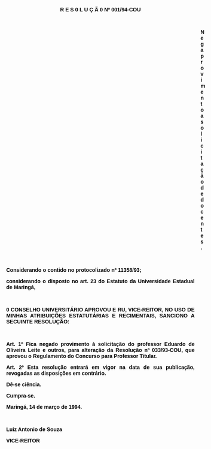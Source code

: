 <BODY TEXT="#000000">

<FONT FACE="Arial"><P ALIGN="JUSTIFY"></P>
<B><P ALIGN="CENTER">R E S 0 L U &Ccedil; &Atilde; 0  Nº 001/94-COU</P>
<P ALIGN="JUSTIFY"></P>
<P ALIGN="JUSTIFY">&nbsp;</P><DIR>
<DIR>
<DIR>
<DIR>
<DIR>
<DIR>
<DIR>
<DIR>
<DIR>
<DIR>
<DIR>
<DIR>
<DIR>

<P ALIGN="JUSTIFY">Nega provimento a solicita&ccedil;&atilde;o de docentes</B>.</P>
<P ALIGN="JUSTIFY"></P>
<P ALIGN="JUSTIFY">&nbsp;</P></DIR>
</DIR>
</DIR>
</DIR>
</DIR>
</DIR>
</DIR>
</DIR>
</DIR>
</DIR>
</DIR>
</DIR>
</DIR>

<P ALIGN="JUSTIFY">Considerando o contido no <B>protocolizado nº 11358/93</B>; </P>
<P ALIGN="JUSTIFY">considerando o disposto no art. 23 do Estatuto da Universidade Estadual de Maring&aacute;,</P>
<P ALIGN="JUSTIFY"></P>
<P ALIGN="JUSTIFY">&nbsp;</P>
<P ALIGN="JUSTIFY">0 CONSELHO UNIVERSIT&Aacute;RIO APROVOU E RU, VICE-REITOR, NO USO DE MINHAS ATRIBUI&Ccedil;&Otilde;ES ESTATUT&Aacute;RIAS E RECIMENTAIS, SANCIONO A SECUINTE RESOLU&Ccedil;&Atilde;O:</P>
<P ALIGN="JUSTIFY"></P>
<P ALIGN="JUSTIFY">&nbsp;</P>
<B><P ALIGN="JUSTIFY">Art. 1º</B> Fica negado provimento &agrave; solicita&ccedil;&atilde;o do professor <B>Eduardo de Oliveira Leite e outros</B>, para altera&ccedil;&atilde;o da Resolu&ccedil;&atilde;o nº 033/93-COU, que aprovou o Regulamento do Concurso para Professor Titular.</P>
<B><P ALIGN="JUSTIFY">Art. 2º</B> Esta resolu&ccedil;&atilde;o entrar&aacute; em vigor na data de sua publica&ccedil;&atilde;o, revogadas as disposi&ccedil;&otilde;es em contr&aacute;rio. </P>
<P ALIGN="JUSTIFY">D&ecirc;-se ci&ecirc;ncia.</P>
<P ALIGN="JUSTIFY">Cumpra-se.</P>
<P ALIGN="JUSTIFY"></P>
<P ALIGN="JUSTIFY">Maring&aacute;, 14 de mar&ccedil;o de 1994.</P>
<P ALIGN="JUSTIFY"></P>
<P ALIGN="JUSTIFY">&nbsp;</P>
<P ALIGN="JUSTIFY">Luiz Antonio de Souza</P>
<B><P ALIGN="JUSTIFY">VICE-REITOR</P></B></FONT></BODY>
